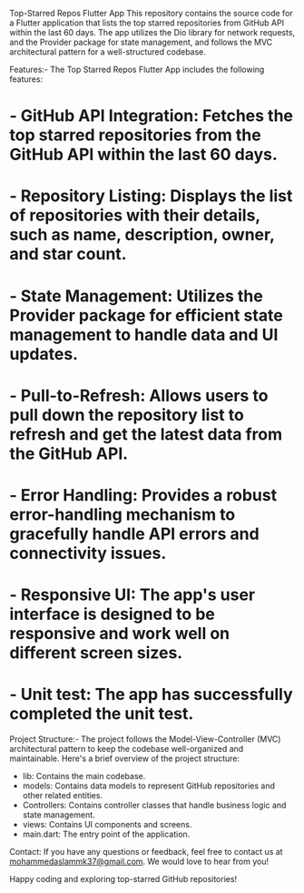 Top-Starred Repos Flutter App
This repository contains the source code for a Flutter application that lists the top starred repositories from GitHub API within the last 60 days. The app utilizes the Dio library for network requests, and the Provider package for state management, and follows the MVC architectural pattern for a well-structured codebase.

Features:-
The Top Starred Repos Flutter App includes the following features:

# - GitHub API Integration: Fetches the top starred repositories from the GitHub API within the last 60 days.
# - Repository Listing: Displays the list of repositories with their details, such as name, description, owner, and star count.
# - State Management: Utilizes the Provider package for efficient state management to handle data and UI updates.
# - Pull-to-Refresh: Allows users to pull down the repository list to refresh and get the latest data from the GitHub API.
# - Error Handling: Provides a robust error-handling mechanism to gracefully handle API errors and connectivity issues.
# - Responsive UI: The app's user interface is designed to be responsive and work well on different screen sizes.
# - Unit test: The app has successfully completed the unit test.

Project Structure:-
The project follows the Model-View-Controller (MVC) architectural pattern to keep the codebase well-organized and maintainable. Here's a brief overview of the project structure:
* lib: Contains the main codebase.
* models: Contains data models to represent GitHub repositories and other related entities.
* Controllers: Contains controller classes that handle business logic and state management.
* views: Contains UI components and screens.
* main.dart: The entry point of the application.

Contact:
If you have any questions or feedback, feel free to contact us at mohammedaslammk37@gmail.com. We would love to hear from you!

Happy coding and exploring top-starred GitHub repositories!
